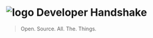 # ![logo](https://github.com/Developer-Handshake/dev-handshake/blob/master/img-media/chip0.5x.png) Developer Handshake 
> Open. Source. All. The. Things. 

